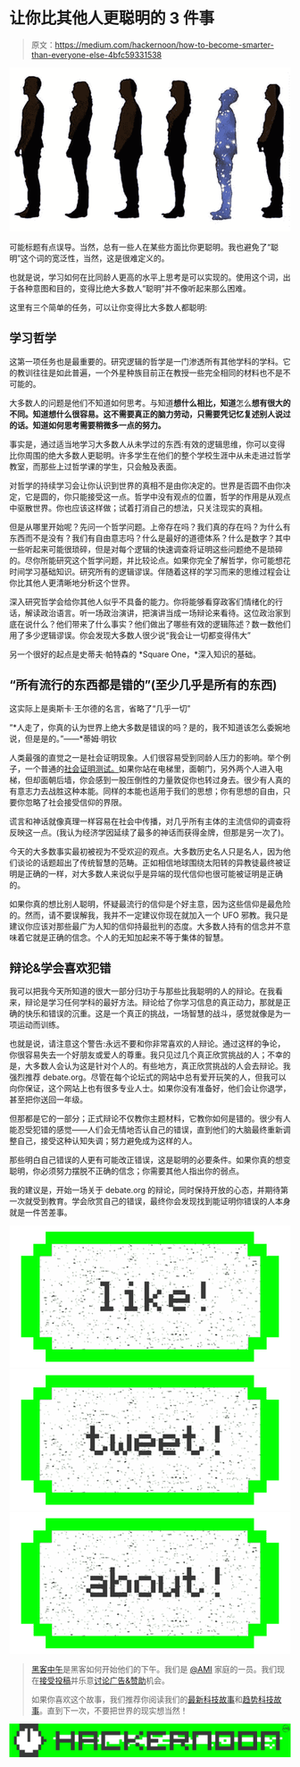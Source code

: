 # 让你比其他人更聪明的 3 件事

> 原文：<https://medium.com/hackernoon/how-to-become-smarter-than-everyone-else-4bfc59331538>

![](img/e9170dbc6600c3eaf304e1476a593bec.png)

可能标题有点误导。当然，总有一些人在某些方面比你更聪明。我也避免了“聪明”这个词的宽泛性，当然，这是很难定义的。

也就是说，学习如何在比同龄人更高的水平上思考是可以实现的。使用这个词，出于各种意图和目的，变得比绝大多数人“聪明”并不像听起来那么困难。

这里有三个简单的任务，可以让你变得比大多数人都聪明:

## 学习哲学

这第一项任务也是最重要的。研究逻辑的哲学是一门渗透所有其他学科的学科。它的教训往往是如此普遍，一个外星种族目前正在教授一些完全相同的材料也不是不可能的。

大多数人的问题是他们不知道如何思考。与知道**想什么相比，知道**怎么**想有很大的不同。知道想什么很容易。这不需要真正的脑力劳动，只需要凭记忆复述别人说过的话。知道如何思考需要稍微多一点的努力。**

事实是，通过适当地学习大多数人从未学过的东西:有效的逻辑思维，你可以变得比你周围的绝大多数人更聪明。许多学生在他们的整个学校生涯中从未走进过哲学教室，而那些上过哲学课的学生，只会触及表面。

对哲学的持续学习会让你认识到世界的真相不是由你决定的。世界是否圆不由你决定，它是圆的，你只能接受这一点。哲学中没有观点的位置，哲学的作用是从观点中驱散世界。你也应该这样做；试着打消自己的想法，只关注现实的真相。

但是从哪里开始呢？先问一个哲学问题。上帝存在吗？我们真的存在吗？为什么有东西而不是没有？我们有自由意志吗？什么是最好的道德体系？什么是数字？其中一些听起来可能很琐碎，但是对每个逻辑的快速调查将证明这些问题绝不是琐碎的。尽你所能研究这个哲学问题，并比较论点。如果你完全了解哲学，你可能想花时间学习基础知识。研究所有的逻辑谬误。伴随着这样的学习而来的思维过程会让你比其他人更清晰地分析这个世界。

深入研究哲学会给你其他人似乎不具备的能力。你将能够看穿政客们情绪化的行话，解读政治语言。听一场政治演讲，把演讲当成一场辩论来看待。这位政治家到底在说什么？他们带来了什么事实？他们做出了哪些有效的逻辑陈述？数一数他们用了多少逻辑谬误。你会发现大多数人很少说“我会让一切都变得伟大”

另一个很好的起点是史蒂夫·帕特森的 *Square One，*深入知识的基础。

## “所有流行的东西都是错的”(至少几乎是所有的东西)

这实际上是奥斯卡·王尔德的名言，省略了“几乎一切”

”*人走了，你真的认为世界上绝大多数是错误的吗？是的，我不知道该怎么委婉地说，但是是的。”——*蒂姆·明钦

人类最强的直觉之一是社会证明现象。人们很容易受到同龄人压力的影响。举个例子，一个普通的[社会证明测试。](https://www.youtube.com/watch?v=3oRy46XQ0es)如果你站在电梯里，面朝门，另外两个人进入电梯，但却面朝后墙，你会感到一股压倒性的力量敦促你也转过身去。很少有人真的有意志力去战胜这种本能。同样的本能也适用于我们的思想；你有思想的自由，只要你忽略了社会接受信仰的界限。

谎言和神话就像真理一样容易在社会中传播，对几乎所有主体的主流信仰的调查将反映这一点。(我认为经济学因延续了最多的神话而获得金牌，但那是另一次了)。

今天的大多数事实最初被视为不受欢迎的观点。大多数历史名人只是名人，因为他们谈论的话题超出了传统智慧的范畴。正如相信地球围绕太阳转的异教徒最终被证明是正确的一样，对大多数人来说似乎是异端的现代信仰也很可能被证明是正确的。

如果你真的想比别人聪明，怀疑最流行的信仰是个好主意，因为这些信仰是最危险的。然而，请不要误解我，我并不一定建议你现在就加入一个 UFO 邪教。我只是建议你应该对那些最广为人知的信仰持最批判的态度。大多数人持有的信念并不意味着它就是正确的信念。个人的无知加起来不等于集体的智慧。

## 辩论&学会喜欢犯错

我可以把我今天所知道的很大一部分归功于与那些比我聪明的人的辩论。在我看来，辩论是学习任何学科的最好方法。辩论给了你学习信息的真正动力，那就是正确的快乐和错误的沉重。这是一个真正的挑战，一场智慧的战斗，感觉就像是为一项运动而训练。

也就是说，请注意这个警告:永远不要和你非常喜欢的人辩论。通过这样的争论，你很容易失去一个好朋友或爱人的尊重。我只见过几个真正欣赏挑战的人；不幸的是，大多数人会认为这是针对个人的。有些地方，真正欣赏挑战的人会去辩论。我强烈推荐 debate.org。尽管在每个论坛式的网站中总有爱开玩笑的人，但我可以向你保证，这个网站上也有很多专业人士。如果你没有准备好，他们会让你退学，甚至把你送回一年级。

但那都是它的一部分；正式辩论不仅教你主题材料，它教你如何是错的。很少有人能忍受犯错的感觉——人们会无情地否认自己的错误，直到他们的大脑最终重新调整自己，接受这种认知失调；努力避免成为这样的人。

那些明白自己错误的人更有可能改正错误，这是聪明的必要条件。如果你真的想变聪明，你必须努力摆脱不正确的信念；你需要其他人指出你的弱点。

我的建议是，开始一场关于 debate.org 的辩论，同时保持开放的心态，并期待第一次就受到教育。学会欣赏自己的错误，最终你会发现找到能证明你错误的人本身就是一件苦差事。

[![](img/50ef4044ecd4e250b5d50f368b775d38.png)](http://bit.ly/HackernoonFB)[![](img/979d9a46439d5aebbdcdca574e21dc81.png)](https://goo.gl/k7XYbx)[![](img/2930ba6bd2c12218fdbbf7e02c8746ff.png)](https://goo.gl/4ofytp)

> [黑客中午](http://bit.ly/Hackernoon)是黑客如何开始他们的下午。我们是 [@AMI](http://bit.ly/atAMIatAMI) 家庭的一员。我们现在[接受投稿](http://bit.ly/hackernoonsubmission)并乐意[讨论广告&赞助](mailto:partners@amipublications.com)机会。
> 
> 如果你喜欢这个故事，我们推荐你阅读我们的[最新科技故事](http://bit.ly/hackernoonlatestt)和[趋势科技故事](https://hackernoon.com/trending)。直到下一次，不要把世界的现实想当然！

[![](img/be0ca55ba73a573dce11effb2ee80d56.png)](https://goo.gl/Ahtev1)